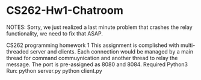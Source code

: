 # CS262-Hw1-Chatroom
NOTES: Sorry, we just realized a last minute problem that crashes the relay functionality, we need to fix that ASAP. 

CS262 programming homework 1
This assignment is complished with multi-threaded server and clients. Each connection would be managed by a main thread for command commuynication and another thread to relay the message.
The port is pre-assigned as 8080 and 8084. 
Required Python3
Run:
python server.py
python client.py


